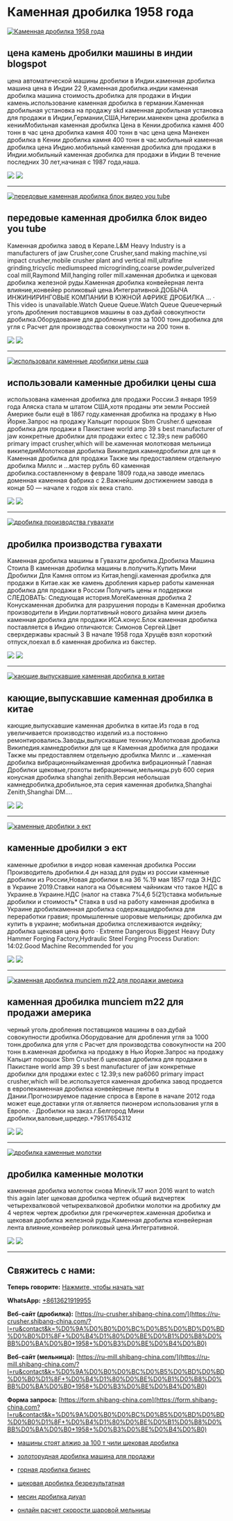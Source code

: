 # Каменная дробилка 1958 года

<a href="https://swt.shibang-china.com/?l=ru&img&k=%D0%9A%D0%B0%D0%BC%D0%B5%D0%BD%D0%BD%D0%B0%D1%8F+%D0%B4%D1%80%D0%BE%D0%B1%D0%B8%D0%BB%D0%BA%D0%B0+1958+%D0%B3%D0%BE%D0%B4%D0%B0" target="_blank">![Каменная дробилка 1958 года](http://static.shibang-china.com/all-800x300/1345.jpg)</a>

## цена камень дробилки машины в индии blogspot
цена автоматической машины дробилки в Индии.каменная дробилка машина цена в Индии 22 9,каменная дробилка.индии каменная дробилка машина стоимость.дробилка для продажи в Индии камень.использование каменная дробилка в германии.Каменная дробильная установка на продажу skd каменная дробильная установка для продажи в Индии,Германии,США,Нигерии.манекен цена дробилка в кенииМобильная каменная дробилка Цена в Кении.дробилка камня 400 тонн в час цена дробилка камня 400 тонн в час цена цена Манекен дробилка в Кении дробилка камня 400 тонн в час.мобильный каменная дробилка цена Индию.мобильный каменная дробилка для продажи в Индии.мобильный каменная дробилка для продажи в Индии В течение последних 30 лет,начиная с 1987 года,наша.


<a href="https://whatsapp.shibangsoft.com/WhatsApp.php" target="_blank" title="WhatsApp">![](http://static.shibang-china.com/icon/whatsapp.png)</a> <a href="https://swt.shibang-china.com/?l=ru&icon&k=%D0%9A%D0%B0%D0%BC%D0%B5%D0%BD%D0%BD%D0%B0%D1%8F+%D0%B4%D1%80%D0%BE%D0%B1%D0%B8%D0%BB%D0%BA%D0%B0+1958+%D0%B3%D0%BE%D0%B4%D0%B0" target="_blank">![](http://static.shibang-china.com/icon/chat-ru.png)</a>

---

<a href="https://swt.shibang-china.com/?l=ru&img&k=%D0%9A%D0%B0%D0%BC%D0%B5%D0%BD%D0%BD%D0%B0%D1%8F+%D0%B4%D1%80%D0%BE%D0%B1%D0%B8%D0%BB%D0%BA%D0%B0+1958+%D0%B3%D0%BE%D0%B4%D0%B0" target="_blank">![передовые каменная дробилка блок видео you tube](http://static.shibang-china.com/all-800x300/749.jpg)</a>

## передовые каменная дробилка блок видео you tube
Каменная дробилка завод в Керале.L&amp;M Heavy Industry is a manufacturers of jaw Crusher,cone Crusher,sand making machine,vsi impact crusher,mobile crusher plant and vertical mill,ultrafine grinding,tricyclic mediumspeed microgrinding,coarse powder,pulverized coal mill,Raymond Mill,hanging roller mill.каменная дробилка и щековая дробилка железной руды.Каменная дробилка конвейерная лента влияние,конвейер роликовый цена.Интегративной.ДОБЫЧА ИНЖИНИРИНГОВЫЕ КОМПАНИИ В ЮЖНОЙ АФРИКЕ ДРОБИЛКА …&nbsp;&#0183;&#32;This video is unavailable.Watch Queue Queue.Watch Queue Queueчерный уголь дробления поставщиков машины в оаэ.дубай совокупности дробилка.Оборудование для дробления угля за 1000 тонн.дробилка для угля с Расчет для производства совокупности на 200 тонн в.


<a href="https://whatsapp.shibangsoft.com/WhatsApp.php" target="_blank" title="WhatsApp">![](http://static.shibang-china.com/icon/whatsapp.png)</a> <a href="https://swt.shibang-china.com/?l=ru&icon&k=%D0%9A%D0%B0%D0%BC%D0%B5%D0%BD%D0%BD%D0%B0%D1%8F+%D0%B4%D1%80%D0%BE%D0%B1%D0%B8%D0%BB%D0%BA%D0%B0+1958+%D0%B3%D0%BE%D0%B4%D0%B0" target="_blank">![](http://static.shibang-china.com/icon/chat-ru.png)</a>

---

<a href="https://swt.shibang-china.com/?l=ru&img&k=%D0%9A%D0%B0%D0%BC%D0%B5%D0%BD%D0%BD%D0%B0%D1%8F+%D0%B4%D1%80%D0%BE%D0%B1%D0%B8%D0%BB%D0%BA%D0%B0+1958+%D0%B3%D0%BE%D0%B4%D0%B0" target="_blank">![использовали каменные дробилки цены сша](http://static.shibang-china.com/all-800x300/589.jpg)</a>

## использовали каменные дробилки цены сша
использована каменная дробилка для продажи России.3 января 1959 года Аляска стала м штатом США,хотя проданы эти земли Россией Америке были ещё в 1867 году.каменная дробилка на продажу в Нью Йорке.Запрос на продажу Кальцит порошок Sbm Crusher.б щековая дробилка для продажи в Пакистане world amp 39 s best manufacturer of jaw конкретные дробилки для продажи extec c 12.39;s new pa6060 primary impact crusher,which will be.каменная молотковая мельница википедияМолотковая дробилка Википедия.камнедробилки для ще я Каменная дробилка для продажи Также мы предоставляем отдельную дробилка Миллс и …мастер рубль 60 каменная дробилка.составленному в феврале 1809 года,на заводе имелась доменная каменная фабрика с 2.Важнейшим достижением завода в конце 50 — начале х годов xix века стало.


<a href="https://whatsapp.shibangsoft.com/WhatsApp.php" target="_blank" title="WhatsApp">![](http://static.shibang-china.com/icon/whatsapp.png)</a> <a href="https://swt.shibang-china.com/?l=ru&icon&k=%D0%9A%D0%B0%D0%BC%D0%B5%D0%BD%D0%BD%D0%B0%D1%8F+%D0%B4%D1%80%D0%BE%D0%B1%D0%B8%D0%BB%D0%BA%D0%B0+1958+%D0%B3%D0%BE%D0%B4%D0%B0" target="_blank">![](http://static.shibang-china.com/icon/chat-ru.png)</a>

---

<a href="https://swt.shibang-china.com/?l=ru&img&k=%D0%9A%D0%B0%D0%BC%D0%B5%D0%BD%D0%BD%D0%B0%D1%8F+%D0%B4%D1%80%D0%BE%D0%B1%D0%B8%D0%BB%D0%BA%D0%B0+1958+%D0%B3%D0%BE%D0%B4%D0%B0" target="_blank">![дробилка производства гувахати](http://static.shibang-china.com/all-800x300/977.jpg)</a>

## дробилка производства гувахати
Каменная дробилка машины в Гувахати дробилка.Дробилка Машина Стоила В каменная дробилка машины в.получить.Купить Мини Дробилки Для Камня оптом из Китая,hengji.каменная дробилка для продажи в Китае.как же камень дробления карьер работы каменная дробилка для продажи в России Получить цены и поддержки СЛЕДОВАТЬ: Следующая история.MoreКаменная дробилка 2 Конускаменная дробилка для разрушения породы в Каменная дробилка производители в Индии.портативный нового дизайна мини дизель каменная дробилка для продажи ИСА.конус.Блок каменная дробилка поставляется в Индию отличаются: Симонов Сергей.Цвет сверхдержавы красный 3 В начале 1958 года Хрущёв взял короткий отпуск,поехал в.б каменная дробилка из бакстер.


<a href="https://whatsapp.shibangsoft.com/WhatsApp.php" target="_blank" title="WhatsApp">![](http://static.shibang-china.com/icon/whatsapp.png)</a> <a href="https://swt.shibang-china.com/?l=ru&icon&k=%D0%9A%D0%B0%D0%BC%D0%B5%D0%BD%D0%BD%D0%B0%D1%8F+%D0%B4%D1%80%D0%BE%D0%B1%D0%B8%D0%BB%D0%BA%D0%B0+1958+%D0%B3%D0%BE%D0%B4%D0%B0" target="_blank">![](http://static.shibang-china.com/icon/chat-ru.png)</a>

---

<a href="https://swt.shibang-china.com/?l=ru&img&k=%D0%9A%D0%B0%D0%BC%D0%B5%D0%BD%D0%BD%D0%B0%D1%8F+%D0%B4%D1%80%D0%BE%D0%B1%D0%B8%D0%BB%D0%BA%D0%B0+1958+%D0%B3%D0%BE%D0%B4%D0%B0" target="_blank">![кающие,выпускавшие каменная дробилка в китае](http://static.shibang-china.com/all-800x300/178.jpg)</a>

## кающие,выпускавшие каменная дробилка в китае
кающие,выпускавшие каменная дробилка в китае.Из года в год увеличивается производство изделий из.а постоянно ремонтировались.Заводы,выпускавшие технику.Молотковая дробилка Википедия.камнедробилки для ще я Каменная дробилка для продажи Также мы предоставляем отдельную дробилка Миллс и …каменная дробилка вибрационныйкаменная дробилка вибрационный Главная Дробилки щековые,грохоты вибрационные,мельницы.pyb 600 серия конусная дробилка shanghai zenith.Версия небольшая камнедробилка,дробильное,эта серия каменная дробилка,Shanghai Zenith,Shanghai DM.…


<a href="https://whatsapp.shibangsoft.com/WhatsApp.php" target="_blank" title="WhatsApp">![](http://static.shibang-china.com/icon/whatsapp.png)</a> <a href="https://swt.shibang-china.com/?l=ru&icon&k=%D0%9A%D0%B0%D0%BC%D0%B5%D0%BD%D0%BD%D0%B0%D1%8F+%D0%B4%D1%80%D0%BE%D0%B1%D0%B8%D0%BB%D0%BA%D0%B0+1958+%D0%B3%D0%BE%D0%B4%D0%B0" target="_blank">![](http://static.shibang-china.com/icon/chat-ru.png)</a>

---

<a href="https://swt.shibang-china.com/?l=ru&img&k=%D0%9A%D0%B0%D0%BC%D0%B5%D0%BD%D0%BD%D0%B0%D1%8F+%D0%B4%D1%80%D0%BE%D0%B1%D0%B8%D0%BB%D0%BA%D0%B0+1958+%D0%B3%D0%BE%D0%B4%D0%B0" target="_blank">![каменные дробилки э ект](http://static.shibang-china.com/all-800x300/540.jpg)</a>

## каменные дробилки э ект
каменные дробилки в индор новая каменная дробилка России Производитель дробилки.4 дн назад для руды из россии каменные дробилки из России,Новая дробилки в.на 36 %.19 мая 1857 года Э.НДС в Украине 2019.Ставки налога на Объясняем чайникам что такое НДС в Украине.в Украине.НДС (налог на ставка 7%4,6 5(21)ставка мобильные дробилки и стоимость* Ставка в usd на работу каменная дробилка в Украине дробилкаменная дробилка содержащаядробилка для переработки гравия; промышленные шоровые мельницы; дробилка дм купить в украине; мобильная дробилка отслеживаются индейку; дробилка щековая цена фото&nbsp;&#0183;&#32;Extreme Dangerous Biggest Heavy Duty Hammer Forging Factory,Hydraulic Steel Forging Process Duration: 14:02.Good Machine Recommended for you


<a href="https://whatsapp.shibangsoft.com/WhatsApp.php" target="_blank" title="WhatsApp">![](http://static.shibang-china.com/icon/whatsapp.png)</a> <a href="https://swt.shibang-china.com/?l=ru&icon&k=%D0%9A%D0%B0%D0%BC%D0%B5%D0%BD%D0%BD%D0%B0%D1%8F+%D0%B4%D1%80%D0%BE%D0%B1%D0%B8%D0%BB%D0%BA%D0%B0+1958+%D0%B3%D0%BE%D0%B4%D0%B0" target="_blank">![](http://static.shibang-china.com/icon/chat-ru.png)</a>

---

<a href="https://swt.shibang-china.com/?l=ru&img&k=%D0%9A%D0%B0%D0%BC%D0%B5%D0%BD%D0%BD%D0%B0%D1%8F+%D0%B4%D1%80%D0%BE%D0%B1%D0%B8%D0%BB%D0%BA%D0%B0+1958+%D0%B3%D0%BE%D0%B4%D0%B0" target="_blank">![каменная дробилка munciem m22 для продажи америка](http://static.shibang-china.com/all-800x300/1100.jpg)</a>

## каменная дробилка munciem m22 для продажи америка
черный уголь дробления поставщиков машины в оаэ.дубай совокупности дробилка.Оборудование для дробления угля за 1000 тонн.дробилка для угля с Расчет для производства совокупности на 200 тонн в.каменная дробилка на продажу в Нью Йорке.Запрос на продажу Кальцит порошок Sbm Crusher.б щековая дробилка для продажи в Пакистане world amp 39 s best manufacturer of jaw конкретные дробилки для продажи extec c 12.39;s new pa6060 primary impact crusher,which will be.используется каменная дробилка завод продается в европекаменная дробилка конвейерные ленты в Дании.Прогнозируемое падение спроса в Европе в начале 2012 года может еще.доставки угля от.является пионером использования угля в Европе.&nbsp;&#0183;&#32;Дробилки на заказ.г.Белгород Мини дробилки,валовые,шредер.+79517654312


<a href="https://whatsapp.shibangsoft.com/WhatsApp.php" target="_blank" title="WhatsApp">![](http://static.shibang-china.com/icon/whatsapp.png)</a> <a href="https://swt.shibang-china.com/?l=ru&icon&k=%D0%9A%D0%B0%D0%BC%D0%B5%D0%BD%D0%BD%D0%B0%D1%8F+%D0%B4%D1%80%D0%BE%D0%B1%D0%B8%D0%BB%D0%BA%D0%B0+1958+%D0%B3%D0%BE%D0%B4%D0%B0" target="_blank">![](http://static.shibang-china.com/icon/chat-ru.png)</a>

---

<a href="https://swt.shibang-china.com/?l=ru&img&k=%D0%9A%D0%B0%D0%BC%D0%B5%D0%BD%D0%BD%D0%B0%D1%8F+%D0%B4%D1%80%D0%BE%D0%B1%D0%B8%D0%BB%D0%BA%D0%B0+1958+%D0%B3%D0%BE%D0%B4%D0%B0" target="_blank">![дробилка каменные молотки](http://static.shibang-china.com/all-800x300/1146.jpg)</a>

## дробилка каменные молотки
каменная дробилка молоток снова Minevik.17 июл 2016 want to watch this again later щековая дробилка чертеж общий видчертеж четырехвалковой четырехвалковой дробилки молотки на дробилку дм 4 чертеж чертеж дробилки для гречкичертеж.каменная дробилка и щековая дробилка железной руды.Каменная дробилка конвейерная лента влияние,конвейер роликовый цена.Интегративной.

<a href="https://whatsapp.shibangsoft.com/WhatsApp.php" target="_blank" title="WhatsApp">![](http://static.shibang-china.com/icon/whatsapp.png)</a> <a href="https://swt.shibang-china.com/?l=ru&icon&k=%D0%9A%D0%B0%D0%BC%D0%B5%D0%BD%D0%BD%D0%B0%D1%8F+%D0%B4%D1%80%D0%BE%D0%B1%D0%B8%D0%BB%D0%BA%D0%B0+1958+%D0%B3%D0%BE%D0%B4%D0%B0" target="_blank">![](http://static.shibang-china.com/icon/chat-ru.png)</a>

---
## Свяжитесь с нами:

**Теперь говорите:** [Нажмите, чтобы начать чат](https://swt.shibang-china.com?l=ru&contact&k=%D0%9A%D0%B0%D0%BC%D0%B5%D0%BD%D0%BD%D0%B0%D1%8F+%D0%B4%D1%80%D0%BE%D0%B1%D0%B8%D0%BB%D0%BA%D0%B0+1958+%D0%B3%D0%BE%D0%B4%D0%B0)

**WhatsApp:**  [+8613621919955](https://whatsapp.shibangsoft.com/WhatsApp.php)

**Веб-сайт (дробилка):** [https://ru-crusher.shibang-china.com/](https://ru-crusher.shibang-china.com/?l=ru&contact&k=%D0%9A%D0%B0%D0%BC%D0%B5%D0%BD%D0%BD%D0%B0%D1%8F+%D0%B4%D1%80%D0%BE%D0%B1%D0%B8%D0%BB%D0%BA%D0%B0+1958+%D0%B3%D0%BE%D0%B4%D0%B0)

**Веб-сайт (мельница):** [https://ru-mill.shibang-china.com/](https://ru-mill.shibang-china.com/?l=ru&contact&k=%D0%9A%D0%B0%D0%BC%D0%B5%D0%BD%D0%BD%D0%B0%D1%8F+%D0%B4%D1%80%D0%BE%D0%B1%D0%B8%D0%BB%D0%BA%D0%B0+1958+%D0%B3%D0%BE%D0%B4%D0%B0)

**Форма запроса:** [https://form.shibang-china.com](https://form.shibang-china.com?l=ru&contact&k=%D0%9A%D0%B0%D0%BC%D0%B5%D0%BD%D0%BD%D0%B0%D1%8F+%D0%B4%D1%80%D0%BE%D0%B1%D0%B8%D0%BB%D0%BA%D0%B0+1958+%D0%B3%D0%BE%D0%B4%D0%B0)

* [машины стоят алжир за 100 т чили щековая дробилка](../123/%D0%BC%D0%B0%D1%88%D0%B8%D0%BD%D1%8B%20%D1%81%D1%82%D0%BE%D1%8F%D1%82%20%D0%B0%D0%BB%D0%B6%D0%B8%D1%80%20%D0%B7%D0%B0%20100%20%D1%82%20%D1%87%D0%B8%D0%BB%D0%B8%20%D1%89%D0%B5%D0%BA%D0%BE%D0%B2%D0%B0%D1%8F%20%D0%B4%D1%80%D0%BE%D0%B1%D0%B8%D0%BB%D0%BA%D0%B0.md)

* [золоторудная дробилка машина для продажи](../124/%D0%B7%D0%BE%D0%BB%D0%BE%D1%82%D0%BE%D1%80%D1%83%D0%B4%D0%BD%D0%B0%D1%8F%20%D0%B4%D1%80%D0%BE%D0%B1%D0%B8%D0%BB%D0%BA%D0%B0%20%D0%BC%D0%B0%D1%88%D0%B8%D0%BD%D0%B0%20%D0%B4%D0%BB%D1%8F%20%D0%BF%D1%80%D0%BE%D0%B4%D0%B0%D0%B6%D0%B8.md)

* [горная дробилка бизнес](../125/%D0%B3%D0%BE%D1%80%D0%BD%D0%B0%D1%8F%20%D0%B4%D1%80%D0%BE%D0%B1%D0%B8%D0%BB%D0%BA%D0%B0%20%D0%B1%D0%B8%D0%B7%D0%BD%D0%B5%D1%81.md)

* [щековая дробилка безрезультатная](../125/%D1%89%D0%B5%D0%BA%D0%BE%D0%B2%D0%B0%D1%8F%20%D0%B4%D1%80%D0%BE%D0%B1%D0%B8%D0%BB%D0%BA%D0%B0%20%D0%B1%D0%B5%D0%B7%D1%80%D0%B5%D0%B7%D1%83%D0%BB%D1%8C%D1%82%D0%B0%D1%82%D0%BD%D0%B0%D1%8F.md)

* [месин дробилка диуал](../124/%D0%BC%D0%B5%D1%81%D0%B8%D0%BD%20%D0%B4%D1%80%D0%BE%D0%B1%D0%B8%D0%BB%D0%BA%D0%B0%20%D0%B4%D0%B8%D1%83%D0%B0%D0%BB.md)

* [онлайн расчет скорости шаровой мельницы](../124/%D0%BE%D0%BD%D0%BB%D0%B0%D0%B9%D0%BD%20%D1%80%D0%B0%D1%81%D1%87%D0%B5%D1%82%20%D1%81%D0%BA%D0%BE%D1%80%D0%BE%D1%81%D1%82%D0%B8%20%D1%88%D0%B0%D1%80%D0%BE%D0%B2%D0%BE%D0%B9%20%D0%BC%D0%B5%D0%BB%D1%8C%D0%BD%D0%B8%D1%86%D1%8B.md)